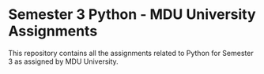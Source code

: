 # Semester 3 Python - MDU University Assignments

This repository contains all the assignments related to Python for Semester 3 as assigned by MDU University.
